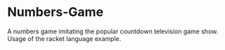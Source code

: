 # Numbers-Game
A numbers game imitating the popular countdown television game show. Usage of the racket language example.
